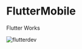 # FlutterMobile
Flutter Works

![flutterdev](https://github.com/balciemirhan/FlutterMobile/assets/116453429/7fc4e218-2473-4933-a29d-cb370e2e6037)
